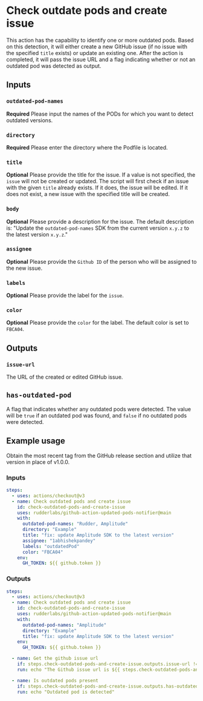 # Check outdate pods and create issue

This action has the capability to identify one or more outdated pods. Based on this detection, it will either create a new GitHub issue (if no issue with the specified `title` exists) or update an existing one. After the action is completed, it will pass the issue URL and a flag indicating whether or not an outdated pod was detected as output.

## Inputs

### `outdated-pod-names`

**Required** Please input the names of the PODs for which you want to detect outdated versions.

### `directory`

**Required** Please enter the directory where the Podfile is located.

### `title`

**Optional** Please provide the title for the issue. If a value is not specified, the `issue` will not be created or updated. The script will first check if an issue with the given `title` already exists. If it does, the issue will be edited. If it does not exist, a new issue with the specified title will be created.

### `body`

**Optional** Please provide a description for the issue. The default description is: "Update the `outdated-pod-names` SDK from the current version `x.y.z` to the latest version `x.y.z`."

### `assignee`

**Optional** Please provide the `Github ID` of the person who will be assigned to the new issue.

### `labels`

**Optional** Please provide the label for the `issue`.

### `color`

**Optional** Please provide the `color` for the label. The default color is set to `FBCA04`.

## Outputs

### `issue-url`

The URL of the created or edited GitHub issue.

## `has-outdated-pod`

A flag that indicates whether any outdated pods were detected. The value will be `true` if an outdated pod was found, and `false` if no outdated pods were detected.

## Example usage

Obtain the most recent tag from the GitHub release section and utilize that version in place of v1.0.0.

### Inputs

```yaml
steps:
  - uses: actions/checkout@v3
  - name: Check outdated pods and create issue
    id: check-outdated-pods-and-create-issue
    uses: rudderlabs/github-action-updated-pods-notifier@main
    with:
      outdated-pod-names: "Rudder, Amplitude"
      directory: "Example"
      title: "fix: update Amplitude SDK to the latest version"
      assignee: "1abhishekpandey"
      labels: "outdatedPod"
      color: "FBCA04"
    env:
      GH_TOKEN: ${{ github.token }}
```

### Outputs

```yaml
steps:
  - uses: actions/checkout@v3
  - name: Check outdated pods and create issue
    id: check-outdated-pods-and-create-issue
    uses: rudderlabs/github-action-updated-pods-notifier@main
    with:
      outdated-pod-names: "Amplitude"
      directory: "Example"
      title: "fix: update Amplitude SDK to the latest version"
    env:
      GH_TOKEN: ${{ github.token }}

  - name: Get the github issue url
    if: steps.check-outdated-pods-and-create-issue.outputs.issue-url != ''
    run: echo "The Github issue url is ${{ steps.check-outdated-pods-and-create-issue.outputs.issue-url }}"

  - name: Is outdated pods present
    if: steps.check-outdated-pods-and-create-issue.outputs.has-outdated-pod == 'true'
    run: echo "Outdated pod is detected"
```
